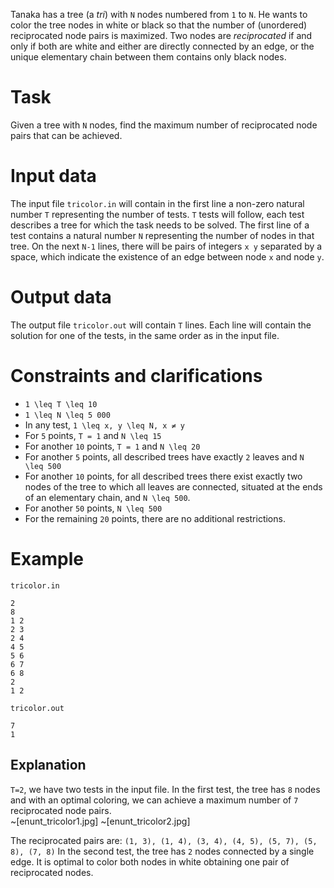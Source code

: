 Tanaka has a tree (a *tri*) with `N` nodes numbered from `1` to `N`. He wants to color the tree nodes in white or black so that the number of (unordered) reciprocated node pairs is maximized. Two nodes are *reciprocated* if and only if both are white and either are directly connected by an edge, or the unique elementary chain between them contains only black nodes.

# Task
Given a tree with `N` nodes, find the maximum number of reciprocated node pairs that can be achieved.

# Input data
The input file `tricolor.in` will contain in the first line a non-zero natural number `T` representing the number of tests. `T` tests will follow, each test describes a tree for which the task needs to be solved. The first line of a test contains a natural number `N` representing the number of nodes in that tree. On the next `N-1` lines, there will be pairs of integers `x y` separated by a space, which indicate the existence of an edge between node `x` and node `y`.

# Output data
The output file `tricolor.out` will contain `T` lines. Each line will contain the solution for one of the tests, in the same order as in the input file.

# Constraints and clarifications
* `1 \leq T \leq 10`
* `1 \leq N \leq 5 000`
* In any test, `1 \leq x, y \leq N, x ≠ y`
* For `5` points, `T = 1` and `N \leq 15`
* For another `10` points, `T = 1` and `N \leq 20`
* For another `5` points, all described trees have exactly `2` leaves and `N \leq 500`
* For another `10` points, for all described trees there exist exactly two nodes of the tree to which all leaves are connected, situated at the ends of an elementary chain, and `N \leq 500`.
* For another `50` points, `N \leq 500`
* For the remaining `20` points, there are no additional restrictions.

# Example

`tricolor.in`
```
2
8
1 2
2 3
2 4
4 5
5 6
6 7
6 8
2
1 2
```

`tricolor.out`
```
7
1
```

Explanation
---
`T=2`, we have two tests in the input file.
In the first test, the tree has `8` nodes and with an optimal coloring, we can achieve a maximum number of `7` reciprocated node pairs.
\
~[enunt_tricolor1.jpg]
~[enunt_tricolor2.jpg]

The reciprocated pairs are: `(1, 3), (1, 4), (3, 4), (4, 5), (5, 7), (5, 8), (7, 8)`
In the second test, the tree has `2` nodes connected by a single edge. It is optimal to color both nodes in white obtaining one pair of reciprocated nodes.